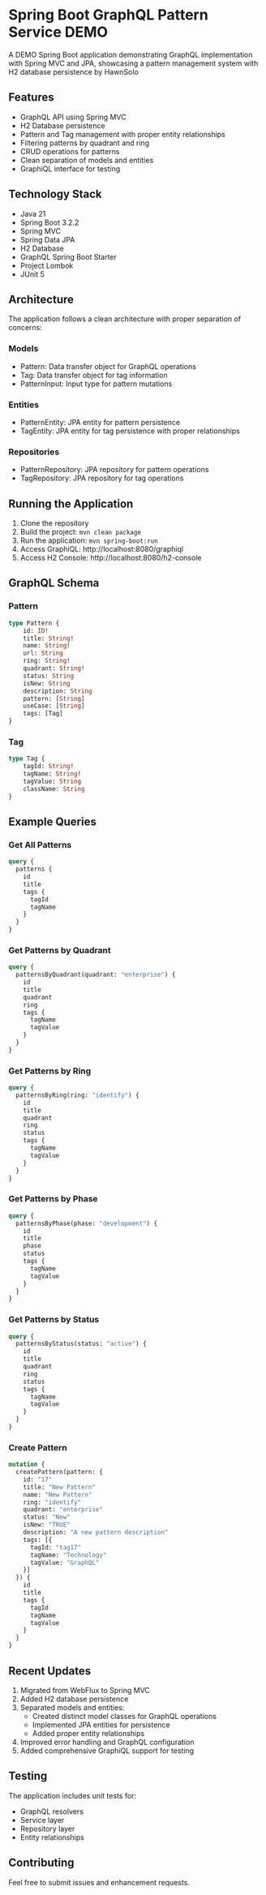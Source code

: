 # Spring Boot GraphQL Pattern Service DEMO

A DEMO Spring Boot application demonstrating GraphQL implementation with Spring MVC and JPA, showcasing a pattern management system with H2 database persistence by HawnSolo

## Features

- GraphQL API using Spring MVC
- H2 Database persistence
- Pattern and Tag management with proper entity relationships
- Filtering patterns by quadrant and ring
- CRUD operations for patterns
- Clean separation of models and entities
- GraphiQL interface for testing

## Technology Stack

- Java 21
- Spring Boot 3.2.2
- Spring MVC
- Spring Data JPA
- H2 Database
- GraphQL Spring Boot Starter
- Project Lombok
- JUnit 5

## Architecture

The application follows a clean architecture with proper separation of concerns:

### Models
- Pattern: Data transfer object for GraphQL operations
- Tag: Data transfer object for tag information
- PatternInput: Input type for pattern mutations

### Entities
- PatternEntity: JPA entity for pattern persistence
- TagEntity: JPA entity for tag persistence with proper relationships

### Repositories
- PatternRepository: JPA repository for pattern operations
- TagRepository: JPA repository for tag operations

## Running the Application

1. Clone the repository
2. Build the project: `mvn clean package`
3. Run the application: `mvn spring-boot:run`
4. Access GraphiQL: http://localhost:8080/graphiql
5. Access H2 Console: http://localhost:8080/h2-console


## GraphQL Schema

### Pattern
```graphql
type Pattern {
    id: ID!
    title: String!
    name: String!
    url: String
    ring: String!
    quadrant: String!
    status: String
    isNew: String
    description: String
    pattern: [String]
    useCase: [String]
    tags: [Tag]
}
```

### Tag
```graphql
type Tag {
    tagId: String!
    tagName: String!
    tagValue: String
    className: String
}
```

## Example Queries

### Get All Patterns
```graphql
query {
  patterns {
    id
    title
    tags {
      tagId
      tagName
    }
  }
}
```

### Get Patterns by Quadrant
```graphql
query {
  patternsByQuadrant(quadrant: "enterprise") {
    id
    title
    quadrant
    ring
    tags {
      tagName
      tagValue
    }
  }
}
```

### Get Patterns by Ring
```graphql
query {
  patternsByRing(ring: "identify") {
    id
    title
    quadrant
    ring
    status
    tags {
      tagName
      tagValue
    }
  }
}
```

### Get Patterns by Phase
```graphql
query {
  patternsByPhase(phase: "development") {
    id
    title
    phase
    status
    tags {
      tagName
      tagValue
    }
  }
}
```

### Get Patterns by Status
```graphql
query {
  patternsByStatus(status: "active") {
    id
    title
    quadrant
    ring
    status
    tags {
      tagName
      tagValue
    }
  }
}
```

### Create Pattern
```graphql
mutation {
  createPattern(pattern: {
    id: "17"
    title: "New Pattern"
    name: "New Pattern"
    ring: "identify"
    quadrant: "enterprise"
    status: "New"
    isNew: "TRUE"
    description: "A new pattern description"
    tags: [{
      tagId: "tag17"
      tagName: "Technology"
      tagValue: "GraphQL"
    }]
  }) {
    id
    title
    tags {
      tagId
      tagName
      tagValue
    }
  }
}
```


## Recent Updates

1. Migrated from WebFlux to Spring MVC
2. Added H2 database persistence
3. Separated models and entities:
   - Created distinct model classes for GraphQL operations
   - Implemented JPA entities for persistence
   - Added proper entity relationships
4. Improved error handling and GraphQL configuration
5. Added comprehensive GraphiQL support for testing

## Testing

The application includes unit tests for:
- GraphQL resolvers
- Service layer
- Repository layer
- Entity relationships

## Contributing

Feel free to submit issues and enhancement requests.